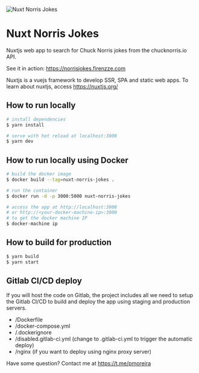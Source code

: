 ![Nuxt Norris Jokes](https://gitlab.com/pmoreira/nuxt-norris-jokes/-/raw/af59b6f275478ed3e7c5e5ffb19ef6cbfea9b1b8/assets/image-chuck-norris-xs.png "Logo")

# Nuxt Norris Jokes

Nuxtjs web app to search for Chuck Norris jokes from the chucknorris.io API.

See it in action: https://norrisjokes.firenzze.com

Nuxtjs is a vuejs framework to develop SSR, SPA and static web apps. To learn about nuxtjs, access https://nuxtjs.org/

## How to run locally

```bash
# install dependencies
$ yarn install

# serve with hot reload at localhost:3000
$ yarn dev
```

## How to run locally using Docker

```bash
# build the docker image
$ docker build --tag=nuxt-norris-jokes .

# run the container
$ docker run -d -p 3000:5000 nuxt-norris-jokes

# access the app at http://localhost:3000
# or http://<your-docker-machine-ip>:3000
# to get the docker machine IP
$ docker-machine ip
```

## How to build for production

```bash
$ yarn build
$ yarn start
```

## Gitlab CI/CD deploy

If you will host the code on Gitlab, the project includes all we need to setup the Gitlab CI/CD to build and deploy the app using staging and production servers.

- /Dockerfile
- /docker-compose.yml
- /.dockerignore
- /disabled.gitlab-ci.yml (change to .gitlab-ci.yml to trigger the automatic deploy)
- /nginx (if you want to deploy using nginx proxy server)

Have some question? Contact me at https://t.me/pmoreira
